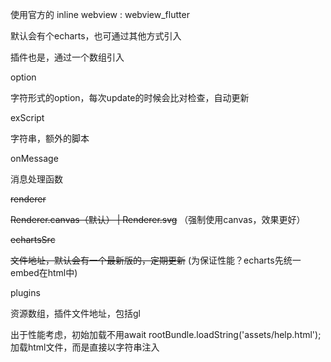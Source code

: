 使用官方的 inline webview : webview_flutter

默认会有个echarts，也可通过其他方式引入

插件也是，通过一个数组引入



option

字符形式的option，每次update的时候会比对检查，自动更新

exScript

字符串，额外的脚本

onMessage

消息处理函数

~~renderer~~

~~Renderer.canvas（默认） | Renderer.svg~~ （强制使用canvas，效果更好）

~~echartsSrc~~

~~文件地址，默认会有一个最新版的，定期更新~~   (为保证性能？echarts先统一embed在html中)

plugins

资源数组，插件文件地址，包括gl



出于性能考虑，初始加载不用await rootBundle.loadString('assets/help.html');加载html文件，而是直接以字符串注入